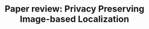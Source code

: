 ---
layout: single
title:  "Paper review: Privacy Preserving Image-based Localization"
categories: 3D computer vision
tag: [3D computer vision]
use_math: true
---